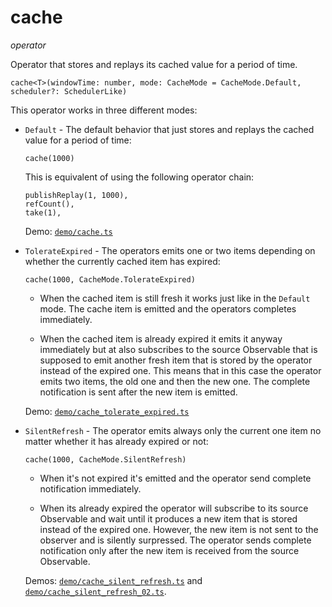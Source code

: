 # cache

*operator*

Operator that stores and replays its cached value for a period of time.

```
cache<T>(windowTime: number, mode: CacheMode = CacheMode.Default, scheduler?: SchedulerLike)
```

This operator works in three different modes:

- `Default` - The default behavior that just stores and replays the cached value for a period of time:
  
   ```
   cache(1000)
   ```

  This is equivalent of using the following operator chain:

   ```
   publishReplay(1, 1000),
   refCount(),
   take(1),
   ```
      
   Demo: [`demo/cache.ts`](https://github.com/martinsik/rxjs-extra/blob/master/demo/cache.ts)

- `TolerateExpired` - The operators emits one or two items depending on whether the currently cached item has expired:

   ```
   cache(1000, CacheMode.TolerateExpired)
   ```
   
   - When the cached item is still fresh it works just like in the `Default` mode. The cache item is emitted and the operators completes immediately.
   
   - When the cached item is already expired it emits it anyway immediately but at also subscribes to the source Observable that is supposed to emit another fresh item that is stored by the operator instead of the expired one. This means that in this case the operator emits two items, the old one and then the new one. The complete notification is sent after the new item is emitted.
   
   Demo: [`demo/cache_tolerate_expired.ts`](https://github.com/martinsik/rxjs-extra/blob/master/demo/cache_tolerate_expired.ts)

- `SilentRefresh` - The operator emits always only the current one item no matter whether it has already expired or not:
 
   ```
   cache(1000, CacheMode.SilentRefresh)
   ```
 
   - When it's not expired it's emitted and the operator send complete notification immediately.
   
   - When its already expired the operator will subscribe to its source Observable and wait until it produces a new item that is stored instead of the expired one. However, the new item is not sent to the observer and is silently surpressed. The operator sends complete notification only after the new item is received from the source Observable.
   
   Demos: [`demo/cache_silent_refresh.ts`](https://github.com/martinsik/rxjs-extra/blob/master/demo/cache_silent_refresh.ts) and [`demo/cache_silent_refresh_02.ts`](https://github.com/martinsik/rxjs-extra/blob/master/demo/cache_silent_refresh_02.ts).
